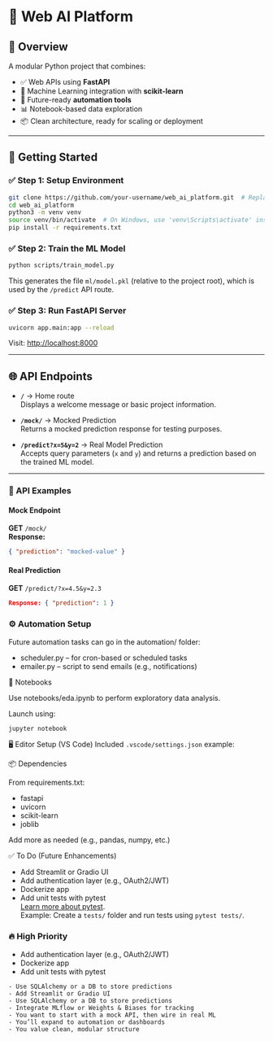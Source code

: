 # 🧠 Web AI Platform

## 🌟 Overview

A modular Python project that combines:

- ✅ Web APIs using **FastAPI**
- 🤖 Machine Learning integration with **scikit-learn**
- 🔧 Future-ready **automation tools**
- 📊 Notebook-based data exploration
- 📦 Clean architecture, ready for scaling or deployment

---

## 🚀 Getting Started

### ✅ Step 1: Setup Environment

```bash
git clone https://github.com/your-username/web_ai_platform.git  # Replace with your repository URL
cd web_ai_platform
python3 -m venv venv
source venv/bin/activate  # On Windows, use 'venv\Scripts\activate' instead of 'source venv/bin/activate'
pip install -r requirements.txt
```

### ✅ Step 2: Train the ML Model

```bash
python scripts/train_model.py
```

This generates the file `ml/model.pkl` (relative to the project root), which is used by the `/predict` API route.

### ✅ Step 3: Run FastAPI Server

```bash
uvicorn app.main:app --reload
```

Visit: [http://localhost:8000](http://localhost:8000)

---

## 🌐 API Endpoints

- **`/`** → Home route  
   Displays a welcome message or basic project information.

- **`/mock/`** → Mocked Prediction  
   Returns a mocked prediction response for testing purposes.

- **`/predict?x=5&y=2`** → Real Model Prediction  
   Accepts query parameters (`x` and `y`) and returns a prediction based on the trained ML model.

---

### 🧪 API Examples

#### Mock Endpoint

**GET** `/mock/`  
**Response:**

```json
{ "prediction": "mocked-value" }
```

#### Real Prediction

**GET** `/predict/?x=4.5&y=2.3`

```json
Response: { "prediction": 1 }
```

### ⚙️ Automation Setup

Future automation tasks can go in the automation/ folder:

- scheduler.py – for cron-based or scheduled tasks
- emailer.py – script to send emails (e.g., notifications)

🧠 Notebooks

Use notebooks/eda.ipynb to perform exploratory data analysis.

Launch using:

```bash
jupyter notebook
```

🖥️ Editor Setup (VS Code)
Included `.vscode/settings.json` example:

📦 Dependencies

From requirements.txt:

- fastapi
- uvicorn
- scikit-learn
- joblib

Add more as needed (e.g., pandas, numpy, etc.)

✅ To Do (Future Enhancements)

- Add Streamlit or Gradio UI
- Add authentication layer (e.g., OAuth2/JWT)
- Dockerize app
- Add unit tests with pytest  
  [Learn more about pytest](https://docs.pytest.org/en/stable/).  
  Example: Create a `tests/` folder and run tests using `pytest tests/`.

### 🔥 High Priority

- Add authentication layer (e.g., OAuth2/JWT)
- Dockerize app
- Add unit tests with pytest

```
- Use SQLAlchemy or a DB to store predictions
- Add Streamlit or Gradio UI
- Use SQLAlchemy or a DB to store predictions
- Integrate MLflow or Weights & Biases for tracking
- You want to start with a mock API, then wire in real ML
- You’ll expand to automation or dashboards
- You value clean, modular structure
```
